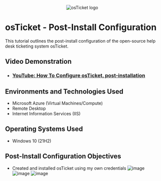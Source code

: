 <p align="center">
<img src="https://i.imgur.com/Clzj7Xs.png" alt="osTicket logo"/>
</p>

<h1>osTicket - Post-Install Configuration</h1>
This tutorial outlines the post-install configuration of the open-source help desk ticketing system osTicket.<br />


<h2>Video Demonstration</h2>

- ### [YouTube: How To Configure osTicket, post-installation](https://www.youtube.com)

<h2>Environments and Technologies Used</h2>

- Microsoft Azure (Virtual Machines/Compute)
- Remote Desktop
- Internet Information Services (IIS)

<h2>Operating Systems Used </h2>

- Windows 10</b> (21H2)

<h2>Post-Install Configuration Objectives</h2>

- Created and installed osTicket using my own credentials ![image](https://github.com/terranceharris1/osticket-prereqs/assets/142275089/859e4a2c-926a-4b70-adca-0a43effd6a59)
![image](https://github.com/terranceharris1/post-install-config/assets/142275089/10c49d8e-2564-466d-af90-d5d30a777ac7)
![image](https://github.com/terranceharris1/post-install-config/assets/142275089/5a3043b9-0c8e-4c2b-8796-ceb99026c836)
